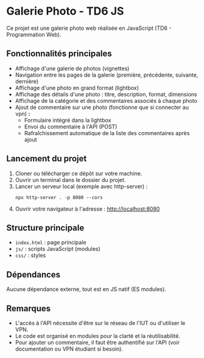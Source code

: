 # Galerie Photo - TD6 JS

Ce projet est une galerie photo web réalisée en JavaScript (TD6 - Programmation Web).

## Fonctionnalités principales

- Affichage d'une galerie de photos (vignettes)
- Navigation entre les pages de la galerie (première, précédente, suivante, dernière)
- Affichage d'une photo en grand format (lightbox)
- Affichage des détails d'une photo : titre, description, format, dimensions
- Affichage de la catégorie et des commentaires associés à chaque photo
- Ajout de commentaire sur une photo (fonctionne que si connecter au vpn) **:**
  - Formulaire intégré dans la lightbox
  - Envoi du commentaire à l'API (POST)
  - Rafraîchissement automatique de la liste des commentaires après ajout

## Lancement du projet

1. Cloner ou télécharger ce dépôt sur votre machine.
2. Ouvrir un terminal dans le dossier du projet.
3. Lancer un serveur local (exemple avec http-server) :
   ```
   npx http-server . -p 8080 --cors
   ```
4. Ouvrir votre navigateur à l'adresse : [http://localhost:8080](http://localhost:8080)

## Structure principale

- `index.html` : page principale
- `js/` : scripts JavaScript (modules)
- `css/` : styles

## Dépendances

Aucune dépendance externe, tout est en JS natif (ES modules).

## Remarques

- L'accès à l'API nécessite d'être sur le réseau de l'IUT ou d'utiliser le VPN.
- Le code est organisé en modules pour la clarté et la réutilisabilité.
- Pour ajouter un commentaire, il faut être authentifié sur l'API (voir documentation ou VPN étudiant si besoin).
